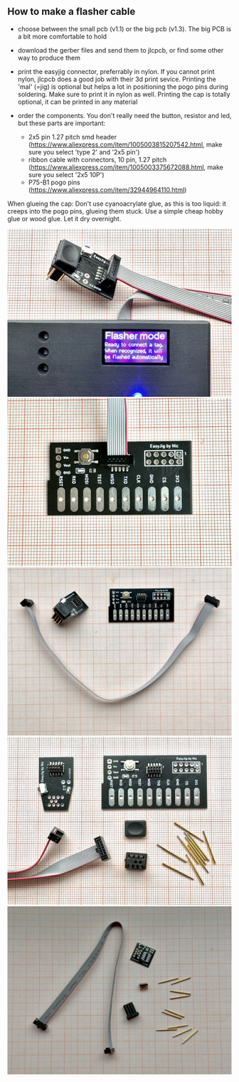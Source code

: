## How to make a flasher cable

- choose between the small pcb (v1.1) or the big pcb (v1.3). The big PCB is a bit more comfortable to hold
- download the gerber files and send them to jlcpcb, or find some other way to produce them
- print the easyjig connector, preferrably in nylon. If you cannot print nylon, jlcpcb does a good job with their 3d print sevice. Printing the 'mal' (=jig) is optional but helps a lot in positioning the pogo pins during soldering. Make sure to print it in nylon as well. Printing the cap is totally optional, it can be printed in any material
- order the components. You don't really need the button, resistor and led, but these parts are important:

	- 2x5 pin 1.27 pitch smd header (https://www.aliexpress.com/item/1005003815207542.html, make sure you select 'type 2' and '2x5 pin')
	- ribbon cable with connectors, 10 pin, 1.27 pitch (https://www.aliexpress.com/item/1005003375672088.html, make sure you select '2x5 10P')
	- P75-B1 pogo pins (https://www.aliexpress.com/item/32944964110.html)

When glueing the cap: Don't use cyanoacrylate glue, as this is too liquid: it creeps into the pogo pins, glueing them stuck. Use a simple cheap hobby glue or wood glue. Let it dry overnight.

<img width="600" src="IMG_5527.jpeg">

<img width="600" src="IMG_5529.jpeg">

<img width="600" src="IMG_5555.jpeg">

<img width="600" src="IMG_5557.jpeg">

<img width="600" src="IMG_6062.jpeg">
